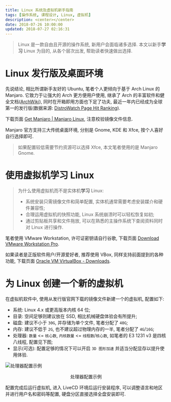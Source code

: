 ```yaml
---
title: Linux 系统及虚拟机新手指南
tags: [操作系统, 课程设计, Linux, 虚拟机]
description: <center></center>
date: 2018-07-26 10:00:00
updated: 2018-07-27 02:16:31
---
```


> Linux 是一款自由且开源的操作系统, 新用户会面临诸多选择. 本文以新手**学习** Linux 为目的, 从各个层次出发, 帮助读者快速做出选择.

# Linux 发行版及桌面环境

先说结论, 相比所谓新手友好的 Ubuntu, 笔者个人更倾向于基于 Arch Linux 的 Manjaro. 它致力于让强大的 Arch 更方便用户使用, 继承了 Arch 的丰富软件和健全文档([ArchWiki](https://wiki.archlinux.org/)), 同时在开箱即用方面也下足了功夫, 最近一年内已经成为全球第一的发行版(数据来源: [DistroWatch Page Hit Ranking](https://distrowatch.com/dwres.php?resource=popularity)).

下载页面 [Get Manjaro | Manjaro Linux](https://manjaro.org/get-manjaro/), 注意校验镜像文件信息.

Manjaro 官方支持三大传统桌面环境, 分别是 Gnome, KDE 和 Xfce, 按个人喜好自行选择即可.

> 如果配置较低需要节约资源可以选择 Xfce, 本文笔者使用的是 Manjaro Gnome.

# 使用虚拟机学习 Linux

> 为什么使用虚拟机而不是实体机**学习** Linux:
> - 系统安装只需镜像文件和简单配置, 实体机通常需要考虑安装媒介和硬件兼容性;
> - 合理运用虚拟机的快照功能, Linux 系统崩溃时可以轻松恢复如初;
> - 通过剪贴板共享和文件拖放, 可以在熟悉的主操作系统下查阅资料同时对 Linux 进行操作.

笔者使用 VMware Workstation, 许可证密钥请自行谷歌, 下载页面 [Download VMware Workstation Pro](https://www.vmware.com/products/workstation-pro/workstation-pro-evaluation.html). 

如果读者是正版软件用户/开源爱好者, 推荐使用 VBox, 同样支持前面提到的各种功能, 下载页面 [Oracle VM VirtualBox - Downloads](http://www.oracle.com/technetwork/server-storage/virtualbox/downloads/index.html).

# 为 Linux 创建一个新的虚拟机

在虚拟机软件中, 使用从发行版官网下载的镜像文件新建一个的虚拟机, 配置如下:

- 系统: Linux 4.x 或更高版本内核 64 位;
- 目录: 空间足够则建议放在 SSD, 相比机械硬盘体验会有所提升;
- 磁盘: 建议不小于 `30G`, 并存储为单个文件, 笔者分配了 `40G`;
- 内存: 建议不低于 `2G`, 也不建议超过物理内存的一半, 笔者分配了 `4G`/`16G`;
- 处理器: `数量` <= `核心数`, `内核数量` <= `线程数`/`核心数`, 如笔者的 E3 1231 v3 是四核八线程, 配置见下图;
- 显示(可选): 配置足够的情况下可以开启 `3D 图形加速` 并适当分配显存以提升使用体验.

![处理器配置示例](2018-07-22-Linux-kernel-compilation-and-adding-syscall/vmware_cpu.png)
<center>处理器配置示例</center>

配置完成后运行虚拟机, 进入 LiveCD 环境后运行安装程序, 可以调整语言和地区并进行用户名和密码等配置, 硬盘分区直接选择全盘安装即可.

